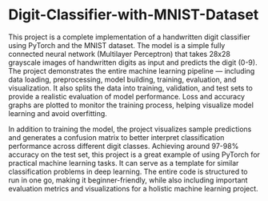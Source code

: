 # Digit-Classifier-with-MNIST-Dataset
This project is a complete implementation of a handwritten digit classifier using PyTorch and the MNIST dataset. The model is a simple fully connected neural network (Multilayer Perceptron) that takes 28x28 grayscale images of handwritten digits as input and predicts the digit (0-9). The project demonstrates the entire machine learning pipeline — including data loading, preprocessing, model building, training, evaluation, and visualization. It also splits the data into training, validation, and test sets to provide a realistic evaluation of model performance. Loss and accuracy graphs are plotted to monitor the training process, helping visualize model learning and avoid overfitting.

In addition to training the model, the project visualizes sample predictions and generates a confusion matrix to better interpret classification performance across different digit classes. Achieving around 97-98% accuracy on the test set, this project is a great example of using PyTorch for practical machine learning tasks. It can serve as a template for similar classification problems in deep learning. The entire code is structured to run in one go, making it beginner-friendly, while also including important evaluation metrics and visualizations for a holistic machine learning project.

